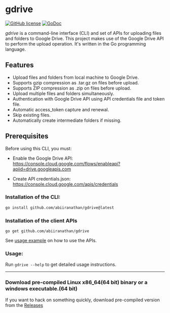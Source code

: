 # gdrive


[![GitHub license](https://img.shields.io/github/license/abiiranathan/gdrive)](https://github.com/abiiranathan/gdrive/blob/main/LICENSE)
[![GoDoc](https://godoc.org/github.com/abiiranathan/gdrive?status.svg)](https://godoc.org/github.com/abiiranathan/gdrive)

*gdrive* is a command-line interface (CLI) and set of APIs for uploading files and folders to Google Drive. This project makes use of the Google Drive API to perform the upload operation. It's written in the Go programming language.

## Features
- Upload files and folders from local machine to Google Drive.
- Supports gzip compression as .tar.gz on files before upload.
- Supports ZIP compression as .zip on files before upload.
- Upload multiple files and folders simultaneously.
- Authentication with Google Drive API using API credentials file and token file.
- Automatic access_token capture and renewal.
- Skip existing files.
- Automatically create intermediate folders if missing.
  
## Prerequisites
Before using this CLI, you must:

- Enable the Google Drive API: 
   https://console.cloud.google.com/flows/enableapi?apiid=drive.googleapis.com

- Create API credentials.json: 
	https://console.cloud.google.com/apis/credentials


### Installation of the CLI:
```bash
go install github.com/abiiranathan/gdrive@latest
```

### Installation of the client APIs
```
go get github.com/abiiranathan/gdrive
```

See [usage example](./main.go) on how to use the APIs.

### Usage:

Run `gdrive --help` to get detailed usage instructions.

---
### Download pre-compiled Linux x86_64(64 bit) binary or a windows executable.(64 bit)
If you want to hack on something quickly, download pre-compiled version from the [Releases](http://github.com/abiiranathan/gdrive/releases)
